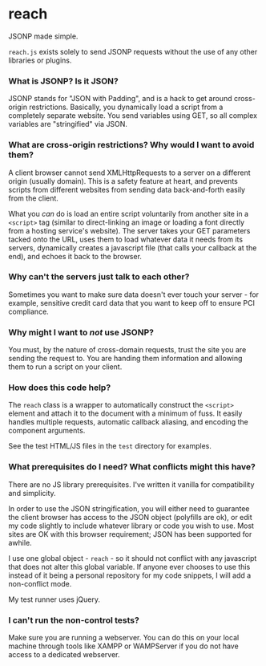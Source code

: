 # reach

JSONP made simple.

`reach.js` exists solely to send JSONP requests without the use of any other libraries or plugins.

### What is JSONP? Is it JSON?

JSONP stands for "JSON with Padding", and is a hack to get around cross-origin restrictions. Basically, you dynamically load a script from a completely separate website. You send variables using GET, so all complex variables are "stringified" via JSON.

### What are cross-origin restrictions? Why would I want to avoid them?

A client browser cannot send XMLHttpRequests to a server on a different origin (usually domain). This is a safety feature at heart, and prevents scripts from different websites from sending data back-and-forth easily from the client.

What you *can* do is load an entire script voluntarily from another site in a `<script>` tag (similar to direct-linking an image or loading a font directly from a hosting service's website). The server takes your GET parameters tacked onto the URL, uses them to load whatever data it needs from its servers, dynamically creates a javascript file (that calls your callback at the end), and echoes it back to the browser.

### Why can't the servers just talk to each other?

Sometimes you want to make sure data doesn't ever touch your server - for example, sensitive credit card data that you want to keep off to ensure PCI compliance.

### Why might I want to *not* use JSONP?

You must, by the nature of cross-domain requests, trust the site you are sending the request to. You are handing them information and allowing them to run a script on your client.

### How does this code help?

The `reach` class is a wrapper to automatically construct the `<script>` element and attach it to the document with a minimum of fuss. It easily handles multiple requests, automatic callback aliasing, and encoding the component arguments.

See the test HTML/JS files in the `test` directory for examples.

### What prerequisites do I need? What conflicts might this have?

There are no JS library prerequisites. I've written it vanilla for compatibility and simplicity.

In order to use the JSON stringification, you will either need to guarantee the client browser has access to the JSON object (polyfills are ok), or edit my code slightly to include whatever library or code you wish to use. Most sites are OK with this browser requirement; JSON has been supported for awhile.

I use one global object - `reach` - so it should not conflict with any javascript that does not alter this global variable. If anyone ever chooses to use this instead of it being a personal repository for my code snippets, I will add a non-conflict mode.

My test runner uses jQuery.

### I can't run the non-control tests?

Make sure you are running a webserver. You can do this on your local machine through tools like XAMPP or WAMPServer if you do not have access to a dedicated webserver.











